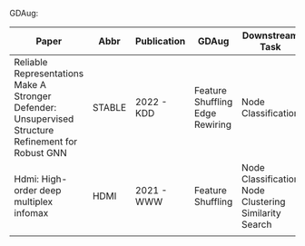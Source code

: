 GDAug:


| Paper                                                                                               | Abbr   | Publication | GDAug                              | Downstream Task                                             | Code                                      |
|-----------------------------------------------------------------------------------------------------|--------|-------------|------------------------------------|-------------------------------------------------------------|-------------------------------------------|
| Reliable Representations Make A Stronger Defender: Unsupervised Structure Refinement for Robust GNN | STABLE | 2022 - KDD  | Feature Shuffling<br>Edge Rewiring | Node Classification                                         |                                           |
| Hdmi: High-order deep multiplex infomax                                                             | HDMI   | 2021 - WWW  | Feature Shuffling                  | Node Classification<br>Node Clustering<br>Similarity Search | [link](https://github.com/baoyujing/HDMI) |
|                                                                                                     |        |             |                                    |                                                             |                                           |
